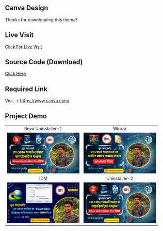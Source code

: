 ## Canva Design
Thanks for downloading this theme!

## Live Visit
[Click For Live Visit](https://www.youtube.com/@learnwithfair)

## Source Code (Download)
[Click Here](https://mega.nz/folder/8DEAxJgC#OY6zPDAaqDQEis7i-6X5sQ)

## Required Link
Visit -> https://www.canva.com/

## Project Demo

|   |   |
|:---:|:---:|
|Revo Uninstaller-1|Winrar|
|![Uninstaller-1](https://github.com/learnwithfair/canva-design/blob/main/Thumbnail/How%20to%20download%20Revo%20uninstaller%20pro%20(2).png)|![Winrar](https://github.com/learnwithfair/canva-design/blob/main/Thumbnail/How%20to%20Download%20and%20Install%20Winrar.png)|
|IDM|Uninstaller-2|
|![idm](https://github.com/learnwithfair/canva-design/blob/main/Thumbnail/IDM.png)|![Revo Uninstaller-2](https://github.com/learnwithfair/canva-design/blob/main/Thumbnail/%E0%A6%96%E0%A7%81%E0%A6%AC%20%E0%A6%B8%E0%A6%B9%E0%A6%9C%E0%A7%87%E0%A6%87%20(2).png) |



